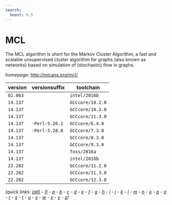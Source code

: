 ```yaml
---
search:
  boost: 0.5
---
```

# MCL

The MCL algorithm is short for the Markov Cluster Algorithm, a fast and scalable unsupervised cluster algorithm for graphs (also known as networks) based on simulation of (stochastic) flow in graphs.

*homepage*: <http://micans.org/mcl/>

version | versionsuffix | toolchain
--------|---------------|----------
``02.063`` |  | ``intel/2016b``
``14.137`` |  | ``GCCcore/10.2.0``
``14.137`` |  | ``GCCcore/10.3.0``
``14.137`` |  | ``GCCcore/11.3.0``
``14.137`` | ``-Perl-5.26.1`` | ``GCCcore/6.4.0``
``14.137`` | ``-Perl-5.28.0`` | ``GCCcore/7.3.0``
``14.137`` |  | ``GCCcore/8.3.0``
``14.137`` |  | ``GCCcore/9.3.0``
``14.137`` |  | ``foss/2016a``
``14.137`` |  | ``intel/2016b``
``22.282`` |  | ``GCCcore/11.2.0``
``22.282`` |  | ``GCCcore/11.3.0``
``22.282`` |  | ``GCCcore/12.3.0``


*(quick links: [(all)](../index.md) - [0](../0/index.md) - [a](../a/index.md) - [b](../b/index.md) - [c](../c/index.md) - [d](../d/index.md) - [e](../e/index.md) - [f](../f/index.md) - [g](../g/index.md) - [h](../h/index.md) - [i](../i/index.md) - [j](../j/index.md) - [k](../k/index.md) - [l](../l/index.md) - [m](../m/index.md) - [n](../n/index.md) - [o](../o/index.md) - [p](../p/index.md) - [q](../q/index.md) - [r](../r/index.md) - [s](../s/index.md) - [t](../t/index.md) - [u](../u/index.md) - [v](../v/index.md) - [w](../w/index.md) - [x](../x/index.md) - [y](../y/index.md) - [z](../z/index.md))*

